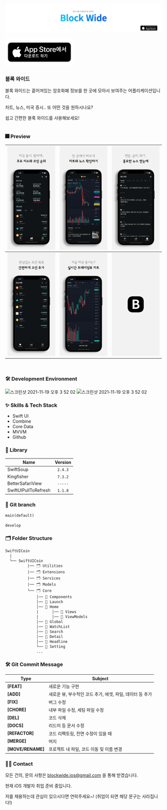 <p>
  <a href = "https://apps.apple.com/us/app/%EB%B8%94%EB%A1%9D%EC%99%80%EC%9D%B4%EB%93%9C/id6444627253">
    <img src = "https://github.com/mwoo-git/SwiftUICoin/blob/main/SwiftUICoin/Image/1.png">
  </a>
  
  [<img width="220" alt="스크린샷 2021-11-19 오후 3 52 02" src="https://github.com/mwoo-git/SwiftUICoin/blob/main/SwiftUICoin/Image/009.png">](https://apps.apple.com/us/app/%EB%B8%94%EB%A1%9D%EC%99%80%EC%9D%B4%EB%93%9C/id6444627253)
</p>

### 블록 와이드
블록 와이드는 흩어져있는 암호화폐 정보를 한 곳에 모아서 보여주는 어플리케이션입니다.

차트, 뉴스, 미국 증시.. 또 어떤 것을 원하시나요?

쉽고 간편한 블록 와이드를 사용해보세요!  
<br/>

### 🎆 Preview
|<img src="https://github.com/mwoo-git/SwiftUICoin/blob/main/SwiftUICoin/Image/001.png" width="300">|<img src="https://github.com/mwoo-git/SwiftUICoin/blob/main/SwiftUICoin/Image/002.png" width="300">|<img src="https://github.com/mwoo-git/SwiftUICoin/blob/main/SwiftUICoin/Image/003.png" width="300">|
|:-:|:-:|:-:|
|<img src="https://github.com/mwoo-git/SwiftUICoin/blob/main/SwiftUICoin/Image/004.png" width="300">|<img src="https://github.com/mwoo-git/SwiftUICoin/blob/main/SwiftUICoin/Image/005.png" width="300">|<img src="https://github.com/mwoo-git/SwiftUICoin/blob/main/SwiftUICoin/Image/007.png" width="300">|

<br/>

### 🛠 Development Environment

<img width="77" alt="스크린샷 2021-11-19 오후 3 52 02" src="https://img.shields.io/badge/iOS-14.0+-silver"> <img width="95" alt="스크린샷 2021-11-19 오후 3 52 02" src="https://img.shields.io/badge/Xcode-13.2-blue">
<br/>

### :sparkles: Skills & Tech Stack
* Swift UI
* Combine
* Core Data
* MVVM
* Github

### 🎁 Library

| Name              | Version |
| ----------------- | :-----: |
| SwiftSoup         | `2.4.3` |
| Kingfisher        | `7.3.2` |
| BetterSafariView  | `-----` |
| SwiftUIPullToRefresh| `1.1.8` |

### 🔀 Git branch

```
main(default)

develop
```

### 🗂 Folder Structure

```
SwiftUICoin
  |
  └── SwiftUICoin
          |── 🗂 Utilities
          |── 🗂 Extensions
          |── 🗂 Services
          |── 🗂 Models
          └── 🗂 Core
              │── 📁 Components
              │── 📁 Launch
              │── 📁 Home
              |      │── 📁 Views
              |      │── 📁 ViewModels
              │── 📁 Global
              │── 📁 WatchList
              │── 📁 Search
              │── 📁 Detail
              │── 📁 Headline
              └── 📁 Setting
              ...
```

### 🛠 Git Commit Message
|Type|Subject|
|---|---|
|**[FEAT]**|새로운 기능 구현|
|**[ADD]**|새로운 뷰, 부수적인 코드 추가, 에셋, 파일, 데이터 등 추가|
|**[FIX]**|버그 수정|
|**[CHORE]**|내부 파일 수정, 세팅 파일 수정|
|**[DEL]**|코드 삭제|
|**[DOCS]**|리드미 등 문서 수정|
|**[REFACTOR]**|코드 리팩토링, 전면 수정이 있을 때| 
|**[MERGE]**|머지|
|**[MOVE/RENAME]**|프로젝트 내 파일, 코드 이동 및 이름 변경|

### 🧑‍💻 Contact

모든 건의, 문의 사항은 blockwide.ios@gmail.com 을 통해 받겠습니다.

현재 iOS 개발자 취업 준비 중입니다. 

저를 채용하는데 관심이 있으시다면 연락주세요~!
(취업이 되면 해당 문구는 사라집니다!)

<br/>

